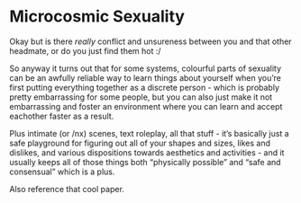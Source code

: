 # Microcosmic Sexuality 

Okay but is there _really_ conflict and unsureness between you and that other headmate, or do you just find them hot :/

So anyway it turns out that for some systems, colourful parts of sexuality can be an awfully reliable way to learn things about yourself when you’re first putting everything together as a discrete person - which is probably pretty embarrassing for some people, but you can also just make it not embarrassing and foster an environment where you can learn and accept eachother faster as a result.

Plus intimate (or /nx) scenes, text roleplay, all that stuff - it’s basically just a safe playground for figuring out all of your shapes and sizes, likes and dislikes, and various dispositions towards aesthetics and activities - and it usually keeps all of those  things both “physically possible” and “safe and consensual” which is a plus.

Also reference that cool paper.